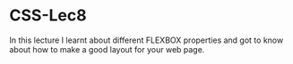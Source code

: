 # CSS-Lec8
In this lecture I learnt about different FLEXBOX properties and got to know about how to make a good layout for your web page.
